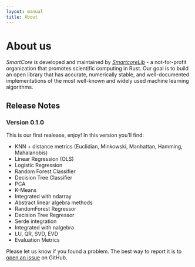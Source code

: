 ```yaml
---
layout: manual
title: About
---
```


# About us

*SmartCore* is developed and maintained by [*SmartcoreLib*](https://github.com/smartcorelib) - a not-for-profit organization that promotes scientific computing in Rust. Our goal is to build an open library that has accurate, numerically stable, and well-documented implementations of the most well-known and widely used machine learning algorithms. 

## Release Notes

### Version 0.1.0

This is our first realease, enjoy! In this version you'll find:
- KNN + distance metrics (Euclidian, Minkowski, Manhattan, Hamming, Mahalanobis)
- Linear Regression (OLS)
- Logistic Regression
- Random Forest Classifier
- Decision Tree Classifier
- PCA
- K-Means
- Integrated with ndarray
- Abstract linear algebra methods
- RandomForest Regressor
- Decision Tree Regressor
- Serde integration
- Integrated with nalgebra
- LU, QR, SVD, EVD
- Evaluation Metrics

Please let us know if you found a problem. The best way to report it is to [open an issue](https://github.com/smartcorelib/smartcore/issues) on GitHub.